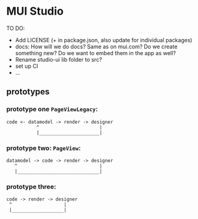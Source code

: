 # MUI Studio

TO DO:

- Add LICENSE (+ in package.json, also update for individual packages)
- docs: How will we do docs? Same as on mui.com? Do we create something new? Do we want to embed them in the app as well?
- Rename studio-ui lib folder to src?
- set up CI
- ...

## prototypes

### prototype one `PageViewLegacy`:

```
code <- datamodel -> render -> designer
           ^                      |
           |______________________|
```

### prototype two: `PageView`:

```
datamodel -> code -> render -> designer
   ^                              |
   |______________________________|
```

### prototype three:

```
code -> render -> designer
 ^                   |
 |___________________|
```
